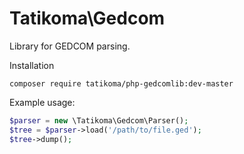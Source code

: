 # Tatikoma\Gedcom
Library for GEDCOM parsing. 

Installation
```
composer require tatikoma/php-gedcomlib:dev-master
```

Example usage:
```php
$parser = new \Tatikoma\Gedcom\Parser();
$tree = $parser->load('/path/to/file.ged');
$tree->dump();
```